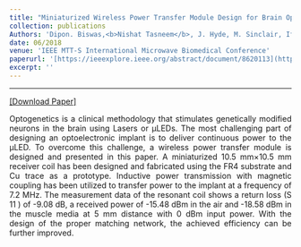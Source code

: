 ```yaml
---
title: "Miniaturized Wireless Power Transfer Module Design for Brain Optoelectronic Implant"
collection: publications
Authors: 'Dipon. Biswas,<b>Nishat Tasneem</b>, J. Hyde, M. Sinclair, Ifana Mahbub.'
date: 06/2018
venue: 'IEEE MTT-S International Microwave Biomedical Conference'
paperurl: '[https://ieeexplore.ieee.org/abstract/document/8620113](https://ieeexplore.ieee.org/abstract/document/8428929)'
excerpt: ''
---
```

---
<a href='[https://ieeexplore.ieee.org/abstract/document/8620113]' target="_blank">[Download Paper]</a>

<p align="justify">
Optogenetics is a clinical methodology that stimulates genetically modified neurons in the brain using Lasers or μLEDs. The most challenging part of designing an optoelectronic implant is to deliver continuous power to the μLED. To overcome this challenge, a wireless power transfer module is designed and presented in this paper. A miniaturized 10.5 mm×10.5 mm receiver coil has been designed and fabricated using the FR4 substrate and Cu trace as a prototype. Inductive power transmission with magnetic coupling has been utilized to transfer power to the implant at a frequency of 7.2 MHz. The measurement data of the resonant coil shows a return loss (S 11 ) of -9.08 dB, a received power of -15.48 dBm in the air and -18.58 dBm in the muscle media at 5 mm distance with 0 dBm input power. With the design of the proper matching network, the achieved efficiency can be further improved.

</p>
